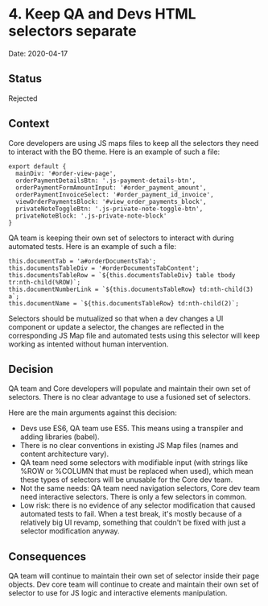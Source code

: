 # 4. Keep QA and Devs HTML selectors separate

Date: 2020-04-17

## Status

Rejected

## Context

Core developers are using JS maps files to keep all the selectors they need to interact with the BO theme. Here is an example of such a file:

```
export default {
  mainDiv: '#order-view-page',
  orderPaymentDetailsBtn: '.js-payment-details-btn',
  orderPaymentFormAmountInput: '#order_payment_amount',
  orderPaymentInvoiceSelect: '#order_payment_id_invoice',
  viewOrderPaymentsBlock: '#view_order_payments_block',
  privateNoteToggleBtn: '.js-private-note-toggle-btn',
  privateNoteBlock: '.js-private-note-block'
}
```

QA team is keeping their own set of selectors to interact with during automated tests. Here is an example of such a file:

```
this.documentTab = 'a#orderDocumentsTab';
this.documentsTableDiv = '#orderDocumentsTabContent';
this.documentsTableRow = `${this.documentsTableDiv} table tbody tr:nth-child(%ROW)`;
this.documentNumberLink = `${this.documentsTableRow} td:nth-child(3) a`;
this.documentName = `${this.documentsTableRow} td:nth-child(2)`;
```

Selectors should be mutualized so that when a dev changes a UI component or update a selector, the changes are reflected in the corresponding JS Map file and automated tests using this selector will keep working as intented without human intervention.

## Decision

QA team and Core developers will populate and maintain their own set of selectors. There is no clear advantage to use a fusioned set of selectors.

Here are the main arguments against this decision:
* Devs use ES6, QA team use ES5. This means using a transpiler and adding libraries (babel).
* There is no clear conventions in existing JS Map files (names and content architecture vary).
* QA team need some selectors with modifiable input (with strings like %ROW or %COLUMN that must be replaced when used), which mean these types of selectors will be unusable for the Core dev team.
* Not the same needs: QA team need navigation selectors, Core dev team need interactive selectors. There is only a few selectors in common.
* Low risk: there is no evidence of any selector modification that caused automated tests to fail. When a test break, it's mostly because of a relatively big UI revamp, something that couldn't be fixed with just a selector modification anyway.

## Consequences

QA team will continue to maintain their own set of selector inside their page objects.
Dev core team will continue to create and maintain their own set of selector to use for JS logic and interactive elements manipulation.
